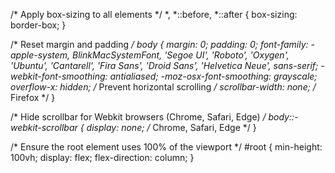 
/* Apply box-sizing to all elements */
*,
*::before,
*::after {
  box-sizing: border-box;
}

/* Reset margin and padding */
body {
  margin: 0;
  padding: 0;
  font-family: -apple-system, BlinkMacSystemFont, 'Segoe UI', 'Roboto', 'Oxygen',
    'Ubuntu', 'Cantarell', 'Fira Sans', 'Droid Sans', 'Helvetica Neue', sans-serif;
  -webkit-font-smoothing: antialiased;
  -moz-osx-font-smoothing: grayscale;
  overflow-x: hidden; /* Prevent horizontal scrolling */
  scrollbar-width: none; /* Firefox */
}

/* Hide scrollbar for Webkit browsers (Chrome, Safari, Edge) */
body::-webkit-scrollbar {
  display: none; /* Chrome, Safari, Edge */
}

/* Ensure the root element uses 100% of the viewport */
#root {
  min-height: 100vh;
  display: flex;
  flex-direction: column;
}
